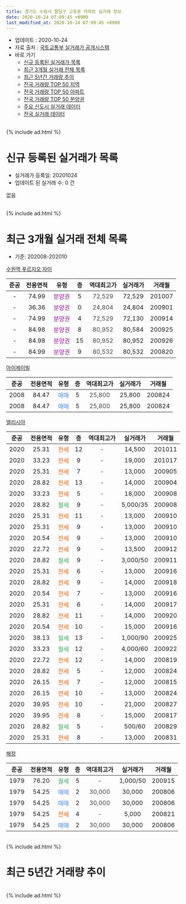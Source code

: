 ```yaml
---
title: 경기도 수원시 팔달구 고등동 아파트 실거래 정보
date: 2020-10-24 07:09:45 +0900
last_modified_at: 2020-10-24 07:09:45 +0900
---
```


* 업데이트 : 2020-10-24
* 자료 출처 : [국토교통부 실거래가 공개시스템](http://rt.molit.go.kr)
* 바로 가기
    * [신규 등록된 실거래가 목록](#신규-등록된-실거래가-목록)
    * [최근 3개월 실거래 전체 목록](#최근-3개월-실거래-전체-목록)
    * [최근 5년간 거래량 추이](#최근-5년간-거래량-추이)
    * [전국 거래량 TOP 50 지역](https://inasie.github.io/apt-trade-info/최근-3개월-전국에서-가장-거래가-많이-발생한-지역)
    * [전국 거래량 TOP 50 아파트](https://inasie.github.io/apt-trade-info/최근-3개월-전국에서-가장-거래가-많이-발생한-아파트)
    * [전국 거래량 TOP 50 분양권](https://inasie.github.io/apt-trade-info/최근-3개월-전국에서-가장-거래가-많이-발생한-분양권)
    * [주요 신도시 실거래 데이터](https://inasie.github.io/apt-trade-info/주요-신도시)
    * [전국 실거래 데이터](https://inasie.github.io/apt-trade-info/전국)
<br>
{% include ad.html %}
<br>

# 신규 등록된 실거래가 목록
* 실거래가 등록일: 20201024
* 업데이트 된 실거래 수: 0 건

없음

<br>
{% include ad.html %}
<br>

# 최근 3개월 실거래 전체 목록
* 기준: 202008-202010


[수원역 푸르지오 자이](https://search.naver.com/search.naver?query=%EA%B2%BD%EA%B8%B0%EB%8F%84+%EC%88%98%EC%9B%90%EC%8B%9C+%ED%8C%94%EB%8B%AC%EA%B5%AC+%EA%B3%A0%EB%93%B1%EB%8F%99+%EC%88%98%EC%9B%90%EC%97%AD+%ED%91%B8%EB%A5%B4%EC%A7%80%EC%98%A4+%EC%9E%90%EC%9D%B4)

|준공|전용면적|유형|층|역대최고가|실거래가|거래월|
|:---:|:---:|:---:|:---:|:---:|:---:|:---:|
|-|74.99|<span style="color:#9C11A5">분양권</span>|5|<span style="color:#444444">72,529</span>|72,529|201007|
|-|36.36|<span style="color:#9C11A5">분양권</span>|0|<span style="color:#444444">24,804</span>|24,804|200901|
|-|74.99|<span style="color:#9C11A5">분양권</span>|4|<span style="color:#444444">72,529</span>|72,130|200914|
|-|84.98|<span style="color:#9C11A5">분양권</span>|8|<span style="color:#444444">80,952</span>|80,584|200925|
|-|84.98|<span style="color:#9C11A5">분양권</span>|15|<span style="color:#444444">80,952</span>|80,952|200926|
|-|84.99|<span style="color:#9C11A5">분양권</span>|9|<span style="color:#444444">80,532</span>|80,532|200820|

[아이제이빌](https://search.naver.com/search.naver?query=%EA%B2%BD%EA%B8%B0%EB%8F%84+%EC%88%98%EC%9B%90%EC%8B%9C+%ED%8C%94%EB%8B%AC%EA%B5%AC+%EA%B3%A0%EB%93%B1%EB%8F%99+%EC%95%84%EC%9D%B4%EC%A0%9C%EC%9D%B4%EB%B9%8C)

|준공|전용면적|유형|층|역대최고가|실거래가|거래월|
|:---:|:---:|:---:|:---:|:---:|:---:|:---:|
|2008|84.47|<span style="color:#4285f3">매매</span>|5|<span style="color:#444444">25,800</span>|25,800|200824|
|2008|84.47|<span style="color:#4285f3">매매</span>|5|<span style="color:#444444">25,800</span>|25,800|200824|

[엘리시아](https://search.naver.com/search.naver?query=%EA%B2%BD%EA%B8%B0%EB%8F%84+%EC%88%98%EC%9B%90%EC%8B%9C+%ED%8C%94%EB%8B%AC%EA%B5%AC+%EA%B3%A0%EB%93%B1%EB%8F%99+%EC%97%98%EB%A6%AC%EC%8B%9C%EC%95%84)

|준공|전용면적|유형|층|역대최고가|실거래가|거래월|
|:---:|:---:|:---:|:---:|:---:|:---:|:---:|
|2020|25.31|<span style="color:#ff5a00">전세</span>|12|<span style="color:#444444">-</span>|14,500|201011|
|2020|33.23|<span style="color:#ff5a00">전세</span>|9|<span style="color:#444444">-</span>|19,000|201017|
|2020|25.31|<span style="color:#ff5a00">전세</span>|7|<span style="color:#444444">-</span>|13,000|200905|
|2020|28.82|<span style="color:#ff5a00">전세</span>|13|<span style="color:#444444">-</span>|14,000|200904|
|2020|33.23|<span style="color:#ff5a00">전세</span>|5|<span style="color:#444444">-</span>|18,000|200908|
|2020|28.82|<span style="color:#34a853">월세</span>|9|<span style="color:#444444">-</span>|5,000/35|200908|
|2020|25.31|<span style="color:#ff5a00">전세</span>|11|<span style="color:#444444">-</span>|13,000|200910|
|2020|25.31|<span style="color:#ff5a00">전세</span>|9|<span style="color:#444444">-</span>|13,000|200910|
|2020|20.54|<span style="color:#ff5a00">전세</span>|9|<span style="color:#444444">-</span>|13,000|200910|
|2020|22.72|<span style="color:#ff5a00">전세</span>|9|<span style="color:#444444">-</span>|13,500|200912|
|2020|28.82|<span style="color:#34a853">월세</span>|9|<span style="color:#444444">-</span>|3,000/50|200911|
|2020|25.31|<span style="color:#ff5a00">전세</span>|6|<span style="color:#444444">-</span>|13,000|200916|
|2020|28.82|<span style="color:#ff5a00">전세</span>|9|<span style="color:#444444">-</span>|14,000|200918|
|2020|20.54|<span style="color:#ff5a00">전세</span>|7|<span style="color:#444444">-</span>|13,000|200916|
|2020|25.31|<span style="color:#ff5a00">전세</span>|6|<span style="color:#444444">-</span>|14,000|200917|
|2020|28.82|<span style="color:#ff5a00">전세</span>|11|<span style="color:#444444">-</span>|14,000|200920|
|2020|20.54|<span style="color:#ff5a00">전세</span>|10|<span style="color:#444444">-</span>|15,000|200916|
|2020|38.13|<span style="color:#34a853">월세</span>|13|<span style="color:#444444">-</span>|1,000/90|200925|
|2020|33.23|<span style="color:#34a853">월세</span>|12|<span style="color:#444444">-</span>|4,000/60|200922|
|2020|22.72|<span style="color:#ff5a00">전세</span>|12|<span style="color:#444444">-</span>|14,000|200819|
|2020|28.82|<span style="color:#ff5a00">전세</span>|5|<span style="color:#444444">-</span>|12,000|200824|
|2020|26.15|<span style="color:#ff5a00">전세</span>|7|<span style="color:#444444">-</span>|12,000|200815|
|2020|26.15|<span style="color:#ff5a00">전세</span>|10|<span style="color:#444444">-</span>|13,000|200824|
|2020|39.95|<span style="color:#ff5a00">전세</span>|10|<span style="color:#444444">-</span>|21,000|200827|
|2020|39.95|<span style="color:#ff5a00">전세</span>|8|<span style="color:#444444">-</span>|15,000|200817|
|2020|28.82|<span style="color:#34a853">월세</span>|5|<span style="color:#444444">-</span>|500/60|200829|
|2020|25.31|<span style="color:#ff5a00">전세</span>|8|<span style="color:#444444">-</span>|13,000|200831|

[해창](https://search.naver.com/search.naver?query=%EA%B2%BD%EA%B8%B0%EB%8F%84+%EC%88%98%EC%9B%90%EC%8B%9C+%ED%8C%94%EB%8B%AC%EA%B5%AC+%EA%B3%A0%EB%93%B1%EB%8F%99+%ED%95%B4%EC%B0%BD)

|준공|전용면적|유형|층|역대최고가|실거래가|거래월|
|:---:|:---:|:---:|:---:|:---:|:---:|:---:|
|1979|76.20|<span style="color:#34a853">월세</span>|5|<span style="color:#444444">-</span>|1,000/50|200915|
|1979|54.25|<span style="color:#4285f3">매매</span>|2|<span style="color:#444444">30,000</span>|30,000|200806|
|1979|54.25|<span style="color:#4285f3">매매</span>|2|<span style="color:#444444">30,000</span>|30,000|200806|
|1979|54.25|<span style="color:#ff5a00">전세</span>|4|<span style="color:#444444">-</span>|5,000|200821|
|1979|54.25|<span style="color:#4285f3">매매</span>|2|<span style="color:#444444">30,000</span>|30,000|200806|


<br>
{% include ad.html %}
<br>

# 최근 5년간 거래량 추이


<div style="width:100%;">
    <canvas id="deal_progress" height="200"></canvas>
</div>

<script>
new Chart(document.getElementById("deal_progress"), {
    type: 'line',
    data: {
        labels: ['201510','201511','201512','201601','201602','201603','201604','201605','201606','201607','201608','201609','201610','201611','201612','201701','201702','201703','201704','201705','201706','201707','201708','201709','201710','201711','201712','201801','201802','201803','201804','201805','201806','201807','201808','201809','201810','201811','201812','201901','201902','201903','201904','201905','201906','201907','201908','201909','201910','201911','201912','202001','202002','202003','202004','202005','202006','202007','202008','202009','202010'],
        datasets: [{
            label: '매매',
            pointRadius: 1,
            data: [3, 4, 1, 2, 0, 0, 4, 5, 2, 7, 4, 0, 1, 4, 0, 2, 2, 2, 1, 4, 1, 7, 2, 6, 1, 2, 1, 0, 1, 0, 1, 3, 3, 2, 4, 1, 5, 4, 2, 5, 15, 37, 35, 38, 13, 17, 11, 10, 5, 10, 6, 7, 4, 0, 2, 0, 15, 4, 6, 4, 1],
            borderColor: "rgba(255, 201, 14, 1)",
            backgroundColor: "rgba(255, 201, 14, 0.5)",
            fill: false,
            lineTension: 0
        },{
            label: '전월세',
            pointRadius: 1,
            data: [2, 1, 1, 0, 1, 0, 2, 1, 1, 5, 0, 1, 0, 0, 0, 2, 4, 2, 0, 1, 0, 1, 3, 1, 3, 4, 0, 2, 1, 2, 1, 2, 1, 0, 1, 3, 0, 1, 0, 0, 1, 3, 0, 1, 0, 1, 1, 1, 1, 0, 2, 2, 1, 3, 0, 1, 0, 3, 9, 18, 2],
            borderColor: "rgba(0, 141, 185, 1)",
            backgroundColor: "rgba(0, 141, 185, 0.5)",
            fill: false,
            lineTension: 0
        }
        ]
    },
    options: {
        responsive: true,
        title: {
            display: false
        },
        tooltips: {
            mode: 'index',
            intersect: false
        },
        hover: {
            mode: 'nearest',
            intersect: true
        },
        scales: {
            xAxes: [{
                display: true,
                scaleLabel: {
                    display: true,
                    labelString: '년/월'
                }
            }],
            yAxes: [{
                display: true,
                ticks: {
                    suggestedMin: 0,
                },
                scaleLabel: {
                    display: true,
                    labelString: '실거래 수'
                }
            }]
        }
    }
});

</script>


<br>
{% include ad.html %}
<br>

